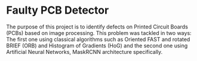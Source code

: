 # Faulty PCB Detector

The purpose of this project is to identify defects on Printed Circuit Boards (PCBs) based on image processing. This problem was tackled in two ways: The first one using classical algorithms such as Oriented FAST and rotated BRIEF (ORB) and Histogram of Gradients (HoG) and the second one using Artificial Neural Networks, MaskRCNN architecture specifically.
